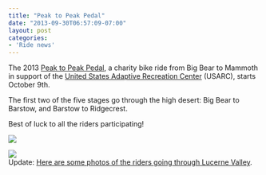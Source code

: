 ```yaml
---
title: "Peak to Peak Pedal"
date: "2013-09-30T06:57:09-07:00"
layout: post
categories:
- 'Ride news'
---
```


The 2013 [Peak to Peak Pedal](http://usarc.org/peak-to-peak-pedal), a charity bike ride from Big Bear to Mammoth in support of the [United States Adaptive Recreation Center](http://usarc.org/) (USARC), starts October 9th.  
  
The first two of the five stages go through the high desert: Big Bear to Barstow, and Barstow to Ridgecrest.

Best of luck to all the riders participating!

![](https://www.hdcycling.org/assets/img/2013/09/09-p2p-day-1.jpg)

![](https://www.hdcycling.org/assets/img/2013/09/10-p2p-day-2.jpg)  
Update: [Here are some photos of the riders going through Lucerne Valley](https://www.hdcycling.org/2013/10/peak2peak-photos/ "Peak2Peak (photos)").